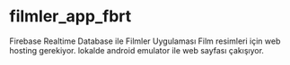 # filmler_app_fbrt

Firebase Realtime Database ile Filmler Uygulaması
Film resimleri için web hosting gerekiyor. lokalde android emulator ile web sayfası çakışıyor.
